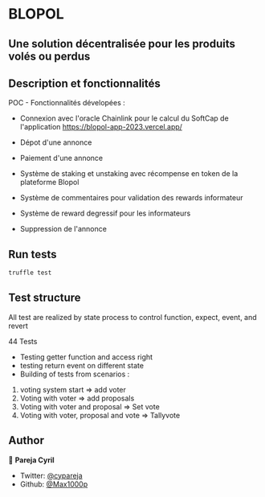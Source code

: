 # BLOPOL
## Une solution décentralisée pour les produits volés ou perdus

## Description et fonctionnalités

POC - Fonctionnalités dévelopées : 

- Connexion avec l'oracle Chainlink pour le calcul du SoftCap de l'application
<https://blopol-app-2023.vercel.app/>

- Dépot d'une annonce
- Paiement d'une annonce
- Système de staking et unstaking avec récompense en token de la plateforme Blopol
- Système de commentaires pour validation des rewards informateur
- Système de reward degressif pour les informateurs
- Suppression de l'annonce



## Run tests

```sh
truffle test
```

## Test structure
All test are realized by state process to control function, expect, event, and revert

44 Tests

- Testing getter function and access right
- testing return event on different state
- Building of tests from scenarios :
1) voting system start => add voter
2) Voting with voter => add proposals
3) Voting with voter and proposal => Set vote
4) Voting with voter, proposal and vote => Tallyvote


## Author

👤 **Pareja Cyril**

* Twitter: [@cypareja](https://twitter.com/cypareja)
* Github: [@Max1000p](https://github.com/Max1000p)
